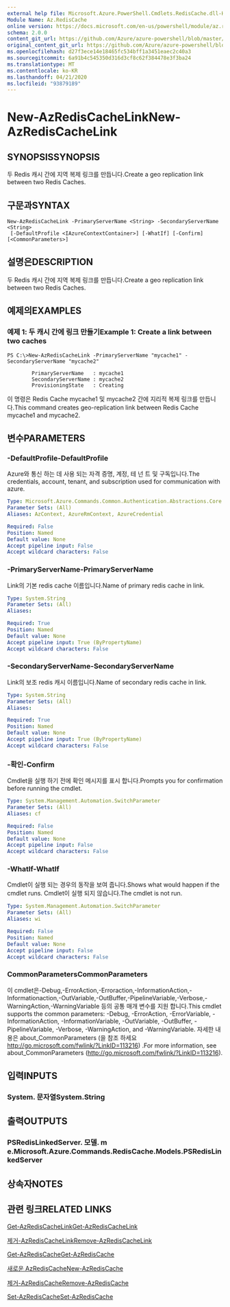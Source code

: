 ```yaml
---
external help file: Microsoft.Azure.PowerShell.Cmdlets.RedisCache.dll-Help.xml
Module Name: Az.RedisCache
online version: https://docs.microsoft.com/en-us/powershell/module/az.rediscache/new-azrediscachelink
schema: 2.0.0
content_git_url: https://github.com/Azure/azure-powershell/blob/master/src/RedisCache/RedisCache/help/New-AzRedisCacheLink.md
original_content_git_url: https://github.com/Azure/azure-powershell/blob/master/src/RedisCache/RedisCache/help/New-AzRedisCacheLink.md
ms.openlocfilehash: d27f3ece14e18465fc534bff1a3451eaec2c40a3
ms.sourcegitcommit: 6a91b4c545350d316d3cf8c62f384478e3f3ba24
ms.translationtype: MT
ms.contentlocale: ko-KR
ms.lasthandoff: 04/21/2020
ms.locfileid: "93879189"
---
```

# <span data-ttu-id="b05ed-101">New-AzRedisCacheLink</span><span class="sxs-lookup"><span data-stu-id="b05ed-101">New-AzRedisCacheLink</span></span>

## <span data-ttu-id="b05ed-102">SYNOPSIS</span><span class="sxs-lookup"><span data-stu-id="b05ed-102">SYNOPSIS</span></span>
<span data-ttu-id="b05ed-103">두 Redis 캐시 간에 지역 복제 링크를 만듭니다.</span><span class="sxs-lookup"><span data-stu-id="b05ed-103">Create a geo replication link between two Redis Caches.</span></span>

## <span data-ttu-id="b05ed-104">구문과</span><span class="sxs-lookup"><span data-stu-id="b05ed-104">SYNTAX</span></span>

```
New-AzRedisCacheLink -PrimaryServerName <String> -SecondaryServerName <String>
 [-DefaultProfile <IAzureContextContainer>] [-WhatIf] [-Confirm] [<CommonParameters>]
```

## <span data-ttu-id="b05ed-105">설명은</span><span class="sxs-lookup"><span data-stu-id="b05ed-105">DESCRIPTION</span></span>
<span data-ttu-id="b05ed-106">두 Redis 캐시 간에 지역 복제 링크를 만듭니다.</span><span class="sxs-lookup"><span data-stu-id="b05ed-106">Create a geo replication link between two Redis Caches.</span></span>

## <span data-ttu-id="b05ed-107">예제의</span><span class="sxs-lookup"><span data-stu-id="b05ed-107">EXAMPLES</span></span>

### <span data-ttu-id="b05ed-108">예제 1: 두 캐시 간에 링크 만들기</span><span class="sxs-lookup"><span data-stu-id="b05ed-108">Example 1: Create a link between two caches</span></span>
```
PS C:\>New-AzRedisCacheLink -PrimaryServerName "mycache1" -SecondaryServerName "mycache2"

        PrimaryServerName   : mycache1
        SecondaryServerName : mycache2
        ProvisioningState   : Creating
```

<span data-ttu-id="b05ed-109">이 명령은 Redis Cache mycache1 및 mycache2 간에 지리적 복제 링크를 만듭니다.</span><span class="sxs-lookup"><span data-stu-id="b05ed-109">This command creates geo-replication link between Redis Cache mycache1 and mycache2.</span></span>

## <span data-ttu-id="b05ed-110">변수</span><span class="sxs-lookup"><span data-stu-id="b05ed-110">PARAMETERS</span></span>

### <span data-ttu-id="b05ed-111">-DefaultProfile</span><span class="sxs-lookup"><span data-stu-id="b05ed-111">-DefaultProfile</span></span>
<span data-ttu-id="b05ed-112">Azure와 통신 하는 데 사용 되는 자격 증명, 계정, 테 넌 트 및 구독입니다.</span><span class="sxs-lookup"><span data-stu-id="b05ed-112">The credentials, account, tenant, and subscription used for communication with azure.</span></span>

```yaml
Type: Microsoft.Azure.Commands.Common.Authentication.Abstractions.Core.IAzureContextContainer
Parameter Sets: (All)
Aliases: AzContext, AzureRmContext, AzureCredential

Required: False
Position: Named
Default value: None
Accept pipeline input: False
Accept wildcard characters: False
```

### <span data-ttu-id="b05ed-113">-PrimaryServerName</span><span class="sxs-lookup"><span data-stu-id="b05ed-113">-PrimaryServerName</span></span>
<span data-ttu-id="b05ed-114">Link의 기본 redis cache 이름입니다.</span><span class="sxs-lookup"><span data-stu-id="b05ed-114">Name of primary redis cache in link.</span></span>

```yaml
Type: System.String
Parameter Sets: (All)
Aliases:

Required: True
Position: Named
Default value: None
Accept pipeline input: True (ByPropertyName)
Accept wildcard characters: False
```

### <span data-ttu-id="b05ed-115">-SecondaryServerName</span><span class="sxs-lookup"><span data-stu-id="b05ed-115">-SecondaryServerName</span></span>
<span data-ttu-id="b05ed-116">Link의 보조 redis 캐시 이름입니다.</span><span class="sxs-lookup"><span data-stu-id="b05ed-116">Name of secondary redis cache in link.</span></span>

```yaml
Type: System.String
Parameter Sets: (All)
Aliases:

Required: True
Position: Named
Default value: None
Accept pipeline input: True (ByPropertyName)
Accept wildcard characters: False
```

### <span data-ttu-id="b05ed-117">-확인</span><span class="sxs-lookup"><span data-stu-id="b05ed-117">-Confirm</span></span>
<span data-ttu-id="b05ed-118">Cmdlet을 실행 하기 전에 확인 메시지를 표시 합니다.</span><span class="sxs-lookup"><span data-stu-id="b05ed-118">Prompts you for confirmation before running the cmdlet.</span></span>

```yaml
Type: System.Management.Automation.SwitchParameter
Parameter Sets: (All)
Aliases: cf

Required: False
Position: Named
Default value: None
Accept pipeline input: False
Accept wildcard characters: False
```

### <span data-ttu-id="b05ed-119">-WhatIf</span><span class="sxs-lookup"><span data-stu-id="b05ed-119">-WhatIf</span></span>
<span data-ttu-id="b05ed-120">Cmdlet이 실행 되는 경우의 동작을 보여 줍니다.</span><span class="sxs-lookup"><span data-stu-id="b05ed-120">Shows what would happen if the cmdlet runs.</span></span>
<span data-ttu-id="b05ed-121">Cmdlet이 실행 되지 않습니다.</span><span class="sxs-lookup"><span data-stu-id="b05ed-121">The cmdlet is not run.</span></span>

```yaml
Type: System.Management.Automation.SwitchParameter
Parameter Sets: (All)
Aliases: wi

Required: False
Position: Named
Default value: None
Accept pipeline input: False
Accept wildcard characters: False
```

### <span data-ttu-id="b05ed-122">CommonParameters</span><span class="sxs-lookup"><span data-stu-id="b05ed-122">CommonParameters</span></span>
<span data-ttu-id="b05ed-123">이 cmdlet은-Debug,-ErrorAction,-Erroraction,-InformationAction,-Informationaction,-OutVariable,-OutBuffer,-PipelineVariable,-Verbose,-WarningAction,-WarningVariable 등의 공통 매개 변수를 지원 합니다.</span><span class="sxs-lookup"><span data-stu-id="b05ed-123">This cmdlet supports the common parameters: -Debug, -ErrorAction, -ErrorVariable, -InformationAction, -InformationVariable, -OutVariable, -OutBuffer, -PipelineVariable, -Verbose, -WarningAction, and -WarningVariable.</span></span> <span data-ttu-id="b05ed-124">자세한 내용은 about_CommonParameters (을 참조 하세요 http://go.microsoft.com/fwlink/?LinkID=113216) .</span><span class="sxs-lookup"><span data-stu-id="b05ed-124">For more information, see about_CommonParameters (http://go.microsoft.com/fwlink/?LinkID=113216).</span></span>

## <span data-ttu-id="b05ed-125">입력</span><span class="sxs-lookup"><span data-stu-id="b05ed-125">INPUTS</span></span>

### <span data-ttu-id="b05ed-126">System. 문자열</span><span class="sxs-lookup"><span data-stu-id="b05ed-126">System.String</span></span>

## <span data-ttu-id="b05ed-127">출력</span><span class="sxs-lookup"><span data-stu-id="b05ed-127">OUTPUTS</span></span>

### <span data-ttu-id="b05ed-128">PSRedisLinkedServer. 모델. m e.</span><span class="sxs-lookup"><span data-stu-id="b05ed-128">Microsoft.Azure.Commands.RedisCache.Models.PSRedisLinkedServer</span></span>

## <span data-ttu-id="b05ed-129">상속자</span><span class="sxs-lookup"><span data-stu-id="b05ed-129">NOTES</span></span>

## <span data-ttu-id="b05ed-130">관련 링크</span><span class="sxs-lookup"><span data-stu-id="b05ed-130">RELATED LINKS</span></span>

[<span data-ttu-id="b05ed-131">Get-AzRedisCacheLink</span><span class="sxs-lookup"><span data-stu-id="b05ed-131">Get-AzRedisCacheLink</span></span>](./Get-AzRedisCacheLink.md)

[<span data-ttu-id="b05ed-132">제거-AzRedisCacheLink</span><span class="sxs-lookup"><span data-stu-id="b05ed-132">Remove-AzRedisCacheLink</span></span>](./Remove-AzRedisCacheLink.md)

[<span data-ttu-id="b05ed-133">Get-AzRedisCache</span><span class="sxs-lookup"><span data-stu-id="b05ed-133">Get-AzRedisCache</span></span>](./Get-AzRedisCache.md)

[<span data-ttu-id="b05ed-134">새로운 AzRedisCache</span><span class="sxs-lookup"><span data-stu-id="b05ed-134">New-AzRedisCache</span></span>](./New-AzRedisCache.md)

[<span data-ttu-id="b05ed-135">제거-AzRedisCache</span><span class="sxs-lookup"><span data-stu-id="b05ed-135">Remove-AzRedisCache</span></span>](./Remove-AzRedisCache.md)

[<span data-ttu-id="b05ed-136">Set-AzRedisCache</span><span class="sxs-lookup"><span data-stu-id="b05ed-136">Set-AzRedisCache</span></span>](./Set-AzRedisCache.md)